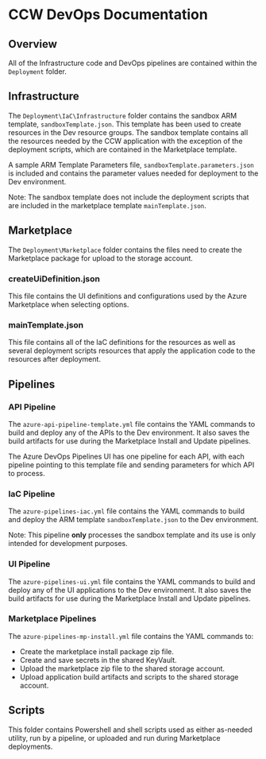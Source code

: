 # CCW DevOps Documentation

## Overview

All of the Infrastructure code and DevOps pipelines are contained within the `Deployment` folder.

## Infrastructure

The `Deployment\IaC\Infrastructure` folder contains the sandbox ARM template, `sandboxTemplate.json`.  This template has been used to create resources in the Dev resource groups.  The sandbox template contains all the resources needed by the CCW application with the exception of the deployment scripts, which are contained in the Marketplace template.

A sample ARM Template Parameters file, `sandboxTemplate.parameters.json` is included and contains the parameter values needed for deployment to the Dev environment.

Note:  The sandbox template does not include the deployment scripts that are included in the marketplace template `mainTemplate.json`.

## Marketplace

The `Deployment\Marketplace` folder contains the files need to create the Marketplace package for upload to the storage account.

### createUiDefinition.json

This file contains the UI definitions and configurations used by the Azure Marketplace when selecting options.

### mainTemplate.json

This file contains all of the IaC definitions for the resources as well as several deployment scripts resources that apply the application code to the resources after deployment.

## Pipelines

### API Pipeline

The `azure-api-pipeline-template.yml` file contains the YAML commands to build and deploy any of the APIs to the Dev environment.  It also saves the build artifacts for use during the Marketplace Install and Update pipelines.

The Azure DevOps Pipelines UI has one pipeline for each API, with each pipeline pointing to this template file and sending parameters for which API to process.

### IaC Pipeline

The `azure-pipelines-iac.yml` file contains the YAML commands to build and deploy the ARM template `sandboxTemplate.json` to the Dev environment.

Note:  This pipeline **only** processes the sandbox template and its use is only intended for development purposes.

### UI Pipeline

The `azure-pipelines-ui.yml` file contains the YAML commands to build and deploy any of the UI applications to the Dev environment.  It also saves the build artifacts for use during the Marketplace Install and Update pipelines.

### Marketplace Pipelines

The `azure-pipelines-mp-install.yml` file contains the YAML commands to:
- Create the marketplace install package zip file.
- Create and save secrets in the shared KeyVault.
- Upload the marketplace zip file to the shared storage account.
- Upload application build artifacts and scripts to the shared storage account.

## Scripts

This folder contains Powershell and shell scripts used as either as-needed utility, run by a pipeline, or uploaded and run during Marketplace deployments.
